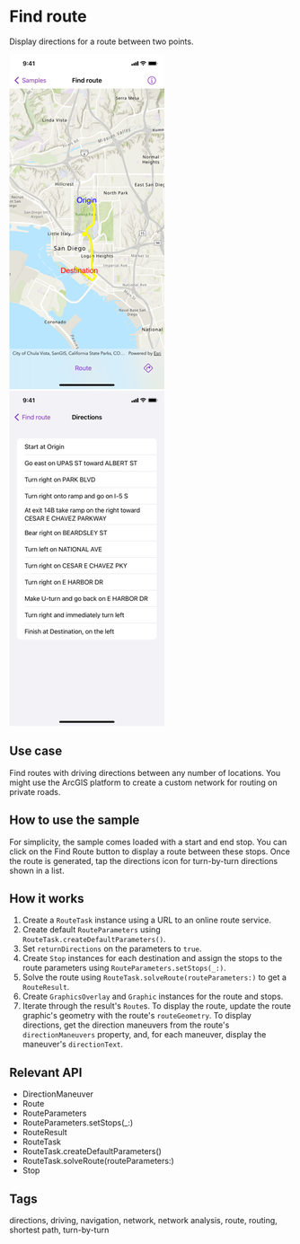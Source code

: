 # Find route

Display directions for a route between two points.

![Screenshot of find route sample with solved route](find-route-solved-route.png)
![Screenshot of find route sample with list of directions](find-route-directions-list.png)

## Use case

Find routes with driving directions between any number of locations. You might use the ArcGIS platform to create a custom network for routing on private roads.

## How to use the sample

For simplicity, the sample comes loaded with a start and end stop. You can click on the Find Route button to display a route between these stops. Once the route is generated, tap the directions icon for turn-by-turn directions shown in a list.

## How it works

1. Create a `RouteTask` instance using a URL to an online route service.
2. Create default `RouteParameters` using `RouteTask.createDefaultParameters()`.
3. Set `returnDirections` on the parameters to `true`.
4. Create `Stop` instances for each destination and assign the stops to the route parameters using `RouteParameters.setStops(_:)`.
5. Solve the route using `RouteTask.solveRoute(routeParameters:)` to get a `RouteResult`.
6. Create `GraphicsOverlay` and `Graphic` instances for the route and stops.
7. Iterate through the result's `Route`s. To display the route, update the route graphic's geometry with the route's `routeGeometry`. To display directions, get the direction maneuvers from the route's `directionManeuvers` property, and, for each maneuver, display the maneuver's `directionText`.

## Relevant API

* DirectionManeuver
* Route
* RouteParameters
* RouteParameters.setStops(_:)
* RouteResult
* RouteTask
* RouteTask.createDefaultParameters()
* RouteTask.solveRoute(routeParameters:)
* Stop

## Tags

directions, driving, navigation, network, network analysis, route, routing, shortest path, turn-by-turn
